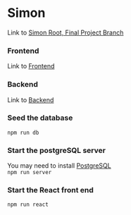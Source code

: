 # Simon
Link to [Simon Root, Final Project Branch](https://github.com/armaBurton/simon/tree/Final_Project)

### Frontend
Link to [Frontend](https://github.com/armaBurton/simon/tree/Final_Project/client)

### Backend
Link to [Backend](https://github.com/armaBurton/simon/tree/Final_Project/server)

### Seed the database
```npm run db```

### Start the postgreSQL server
You may need to install [PostgreSQL](https://www.postgresql.org/)  
```npm run server```

### Start the React front end
```npm run react```
